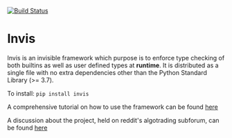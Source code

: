 [![Build Status](https://travis-ci.org/dxflores/invis.svg?branch=master)](https://travis-ci.org/dxflores/invis)
# Invis

Invis is an invisible framework which purpose is to enforce type checking of both builtins as well as user defined types at **runtime**. 
It is distributed as a single file with no extra dependencies other than the Python Standard Library (>= 3.7).

To install: `pip install invis`

A comprehensive tutorial on how to use the framework can be found
[here](https://github.com/dxflores/invis/tree/master/examples/tutorial.md)

A discussion about the project, held on reddit's algotrading subforum, can be found [here](https://www.reddit.com/r/algotrading/comments/dwrk59/a_micro_framework_to_give_you_peace_of_mind_with/)
